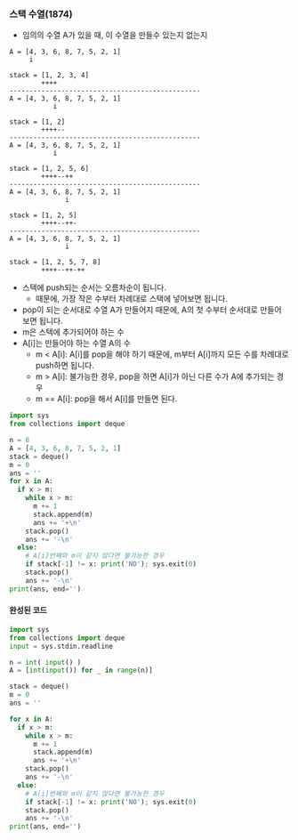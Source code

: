 ### 스택 수열(1874)
- 임의의 수열 A가 있을 때, 이 수열을 만들수 있는지 없는지

```
A = [4, 3, 6, 8, 7, 5, 2, 1]
     i

stack = [1, 2, 3, 4]
        ++++
------------------------------------------------
A = [4, 3, 6, 8, 7, 5, 2, 1]
           i    

stack = [1, 2]
        ++++--
------------------------------------------------
A = [4, 3, 6, 8, 7, 5, 2, 1]
           i    

stack = [1, 2, 5, 6]
        ++++--++
------------------------------------------------
A = [4, 3, 6, 8, 7, 5, 2, 1]
              i    

stack = [1, 2, 5]
        ++++--++-
------------------------------------------------
A = [4, 3, 6, 8, 7, 5, 2, 1]
              i    

stack = [1, 2, 5, 7, 8]
        ++++--++-++

```

- 스택에 push되는 순서는 오름차순이 됩니다. 
  - 때문에, 가장 작은 수부터 차례대로 스택에 넣어보면 됩니다. 
- pop이 되는 순서대로 수열 A가 만들어지 때문에, A의 첫 수부터 순서대로 만들어 보면 됩니다. 
- m은 스택에 추가되어야 하는 수
- A[i]는 만들어야 하는 수열 A의 수
  - m < A[i]: A[i]를 pop을 해야 하기 때문에, m부터 A[i]까지 모든 수를 차례대로 push하면 됩니다. 
  - m > A[i]: 불가능한 경우, pop을 하면 A[i]가 아닌 다른 수가 A에 추가되는 경우
  - m == A[i]: pop을 해서 A[i]를 만들면 된다. 


``` Python
import sys
from collections import deque

n = 8
A = [4, 3, 6, 8, 7, 5, 2, 1]
stack = deque()
m = 0
ans = ''
for x in A:
  if x > m:
    while x > m:
      m += 1
      stack.append(m)
      ans += '+\n'
    stack.pop()
    ans += '-\n'
  else: 
    # A[i]번째와 m이 같지 않다면 불가능한 경우
    if stack[-1] != x: print('NO'); sys.exit(0)
    stack.pop()
    ans += '-\n'
print(ans, end='')
```
#### 완성된 코드
``` Python
import sys
from collections import deque
input = sys.stdin.readline

n = int( input() )
A = [int(input()) for _ in range(n)]

stack = deque()
m = 0
ans = ''

for x in A:
  if x > m:
    while x > m:
      m += 1
      stack.append(m)
      ans += '+\n'
    stack.pop()
    ans += '-\n'
  else: 
    # A[i]번째와 m이 같지 않다면 불가능한 경우
    if stack[-1] != x: print('NO'); sys.exit(0)
    stack.pop()
    ans += '-\n'
print(ans, end='')
```
